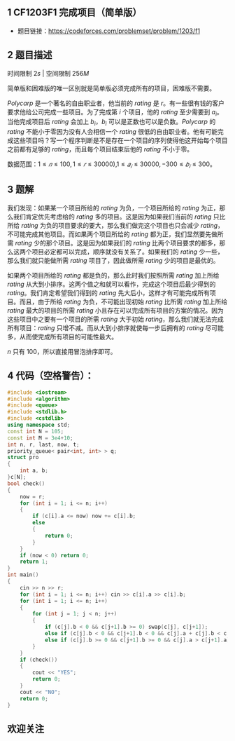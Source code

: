 ## 1 CF1203F1 完成项目（简单版）
- 题目链接：https://codeforces.com/problemset/problem/1203/f1

## 2 题目描述
时间限制 $2s$   |   空间限制 $256M$

简单版和困难版的唯一区别就是简单版必须完成所有的项目，困难版不需要。

$Polycarp$ 是一个著名的自由职业者，他当前的 $rating$ 是 $r$。有一些很有钱的客户要求他给公司完成一些项目。为了完成第 $i$ 个项目，他的 $rating$ 至少需要到 $a_i$。当他完成项目后 $rating$ 会加上 $b_i$，$b_i$ 可以是正数也可以是负数。$Polycarp$ 的 $rating$ 不能小于零因为没有人会相信一个 $rating$ 很低的自由职业者。他有可能完成这些项目吗？写一个程序判断是不是存在一个项目的序列使得他这开始每个项目之前都有足够的 $rating$，而且每个项目结束后他的 $rating$ 不小于零。

数据范围：$1≤𝑛≤100,1≤𝑟≤30000)$,$1≤𝑎_𝑖≤30000, −300≤𝑏_𝑖≤300$。

## 3 题解
我们发现：如果某一个项目所给的 $rating$ 为负，一个项目所给的 $rating$ 为正，那么我们肯定优先考虑给的 $rating$ 多的项目。这是因为如果我们当前的 $rating$ 只比所给 $rating$ 为负的项目要求的要大，那么我们做完这个项目也只会减少 $rating$，不可能完成其他项目。而如果两个项目所给的 $rating$ 都为正，我们显然要先做所需 $rating$ 少的那个项目。这是因为如果我们的 $rating$ 比两个项目要求的都多，那么这两个项目必定都可以完成，顺序就没有关系了。如果我们的 $rating$ 少一些，那么我们就只能做所需 $rating$ 项目了，因此做所需 $rating$ 少的项目是最优的。

如果两个项目所给的 $rating$ 都是负的，那么此时我们按照所需 $rating$ 加上所给 $rating$ 从大到小排序。这两个值之和就可以看作，完成这个项目后最少得到的 $rating$。我们肯定希望我们得到的 $rating$ 先大后小，这样才有可能完成所有项目。而且，由于所给 $rating$ 为负，不可能出现初始 $rating$ 比所需 $rating$ 加上所给 $rating$ 最大的项目的所需 $rating$ 小且存在可以完成所有项目的方案的情况。因为这些项目中之要有一个项目的所需 $rating$ 大于初始 $rating$，那么我们就无法完成所有项目：$rating$ 只增不减。而从大到小排序就使每一步后拥有的 $rating$ 尽可能多，从而使完成所有项目的可能性最大。

$n$ 只有 $100$，所以直接用冒泡排序即可。

## 4 代码（空格警告）：

```c++
#include <iostream>
#include <algorithm>
#include <queue>
#include <stdlib.h>
#include <cstdlib>
using namespace std;
const int N = 105;
const int M = 3e4+10;
int n, r, last, now, t;
priority_queue< pair<int, int> > q;
struct pro
{
    int a, b;
}c[N];
bool check()
{
    now = r;
    for (int i = 1; i <= n; i++)
    {
        if (c[i].a <= now) now += c[i].b;
        else
        {
            return 0;
        }
    }
    if (now < 0) return 0;
    return 1;
}
int main()
{
    cin >> n >> r;
    for (int i = 1; i <= n; i++) cin >> c[i].a >> c[i].b;
    for (int i = 1; i <= n; i++)
    {
        for (int j = 1; j < n; j++)
        {
            if (c[j].b < 0 && c[j+1].b >= 0) swap(c[j], c[j+1]);
            else if (c[j].b < 0 && c[j+1].b < 0 && c[j].a + c[j].b < c[j+1].a + c[j+1].b) swap(c[j], c[j+1]);
            else if (c[j].b >= 0 && c[j+1].b >= 0 && c[j].a > c[j+1].a) swap(c[j], c[j+1]);
        }
    }
    if (check())
    {
        cout << "YES";
        return 0;
    }
    cout << "NO";
    return 0;
}
```


## 欢迎关注


